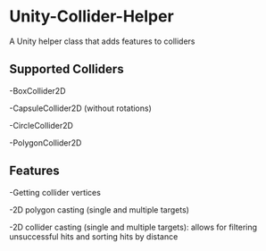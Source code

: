 # Unity-Collider-Helper
A Unity helper class that adds features to colliders

## Supported Colliders
-BoxCollider2D

-CapsuleCollider2D (without rotations)

-CircleCollider2D

-PolygonCollider2D

## Features
-Getting collider vertices

-2D polygon casting (single and multiple targets)

-2D collider casting (single and multiple targets): allows for filtering unsuccessful hits and sorting hits by distance

